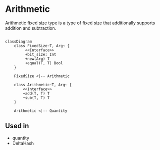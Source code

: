 # Arithmetic

Arithmetic fixed size type is a type of fixed size that additionally supports addition and subtraction.

``` mermaid

classDiagram
    class FixedSize~T, Arg~ {
         <<Interface>>
         +bit_size: Int
         +new(Arg) T
         +equal(T, T) Bool
    }

    FixedSize <|-- Arithmetic

    class Arithmetic~T, Arg~ {
        <<Interface>>
        +add(T, T) T
        +sub(T, T) T
    }

    Arithmetic <|-- Quantity

```

## Used in
- quantity
- DeltaHash

